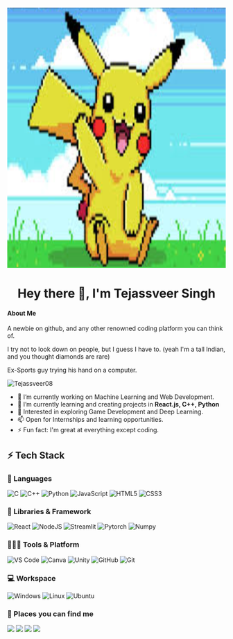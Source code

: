 <p align="center">
  <img width="800" height="600" src="https://github.com/Tejassveer08/Tejassveer08/blob/main/image_2024-12-08_090130418.png">
</p>
<h1 align="center">Hey there 👋, I'm Tejassveer Singh</h1>

#### About Me

<p align="left"> A newbie on github, and any other renowned coding platform you can think of. </p>
<p align="left"> I try not to look down on people, but I guess I have to. (yeah I'm a tall Indian, and you thought diamonds are rare) </p>
<p align ="left"> Ex-Sports guy trying his hand on a computer. </p>

<p align="left"> <img src="https://komarev.com/ghpvc/?username=Tejassveer08&label=Profile%20views&color=0e75b6&style=flat" alt="Tejassveer08" /> </p>


- 🔭 I’m currently working on Machine Learning and Web Development.
- 🌱 I’m currently learning and creating projects in **React.js, C++, Python**  
- 💬 Interested in exploring Game Development and Deep Learning.
- 📫 Open for Internships and learning opportunities.
- ⚡ Fun fact: I'm great at everything except coding. 

## ⚡ Tech Stack
### 🚀 Languages


![C](https://img.shields.io/badge/C-00599C?style=for-the-badge&logo=c&logoColor=white)
![C++](https://img.shields.io/badge/C%2B%2B-00599C?style=for-the-badge&logo=c%2B%2B&logoColor=white)
![Python](https://img.shields.io/badge/python-3670A0?style=for-the-badge&logo=python&logoColor=ffdd54)
![JavaScript](https://img.shields.io/badge/JavaScript-323330?style=for-the-badge&logo=javascript&logoColor=F7DF1E)
![HTML5](https://img.shields.io/badge/HTML5-E34F26?style=for-the-badge&logo=html5&logoColor=white)
![CSS3](https://img.shields.io/badge/CSS3-1572B6?style=for-the-badge&logo=css3&logoColor=white) 
 


### 🧩 Libraries & Framework

![React](https://img.shields.io/badge/React-20232A?style=for-the-badge&logo=react&logoColor=61DAFB)
![NodeJS](https://img.shields.io/badge/node.js-6DA55F?style=for-the-badge&logo=node.js&logoColor=white) 
![Streamlit](https://img.shields.io/badge/Streamlit-%23FE4B4B.svg?style=for-the-badge&logo=streamlit&logoColor=white)
![Pytorch](https://img.shields.io/badge/PyTorch-EE4C2C?style=for-the-badge&logo=pytorch&logoColor=white)
![Numpy](https://img.shields.io/badge/Numpy-777BB4?style=for-the-badge&logo=numpy&logoColor=white)


### 🧑🏻‍💻 Tools & Platform

![VS Code](https://img.shields.io/badge/Visual_Studio_Code-0078D4?style=for-the-badge&logo=visual%20studio%20code&logoColor=white)
![Canva](https://img.shields.io/badge/Canva-%2300C4CC.svg?&style=for-the-badge&logo=Canva&logoColor=white)
![Unity](https://img.shields.io/badge/unity-%23000000.svg?style=for-the-badge&logo=unity&logoColor=white)
![GitHub](https://img.shields.io/badge/github-%23121011.svg?style=for-the-badge&logo=github&logoColor=white) 
![Git](https://img.shields.io/badge/git-%23F05033.svg?style=for-the-badge&logo=git&logoColor=white)

### 💻 Workspace

![Windows](https://img.shields.io/badge/Windows-0078D6?style=for-the-badge&logo=windows&logoColor=white)
![Linux](https://img.shields.io/badge/Linux-FCC624?style=for-the-badge&logo=linux&logoColor=black)
![Ubuntu](https://img.shields.io/badge/Ubuntu-E95420?style=for-the-badge&logo=ubuntu&logoColor=white)

### 📩 Places you can find me

<p align="center">

  <a href="https://www.linkedin.com/in/tejassveer-singh-vasant-8a91ba239/"><img src="https://img.shields.io/badge/LinkedIn-0077B5?style=for-the-badge&logo=linkedin&logoColor=white"></a> 
  <a href="https://www.instagram.com/tejass.veer/"><img src="https://img.shields.io/badge/Instagram-E4405F?style=for-the-badge&logo=instagram&logoColor=white"></a> 
  <a href="https://open.spotify.com/user/uphwqn8ovrgoqjjquqvihhp49/"><img src="https://img.shields.io/badge/Spotify-1ED760?style=for-the-badge&logo=spotify&logoColor=white"></a>
  <a href="https://leetcode.com/u/Tejass0809/"><img src="https://img.shields.io/badge/LeetCode-000000?style=for-the-badge&logo=LeetCode&logoColor=#d16c06"></a>
</p>



